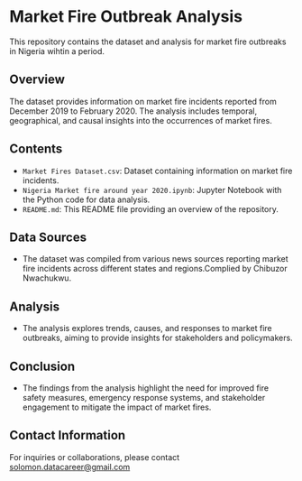 # Market Fire Outbreak Analysis

This repository contains the dataset and analysis for market fire outbreaks in Nigeria wihtin a period.

## Overview

The dataset provides information on market fire incidents reported from December 2019 to February 2020. The analysis includes temporal, geographical, and causal insights into the occurrences of market fires.

## Contents

- `Market Fires Dataset.csv`: Dataset containing information on market fire incidents.
- `Nigeria Market fire around year 2020.ipynb`: Jupyter Notebook with the Python code for data analysis.
- `README.md`: This README file providing an overview of the repository.

## Data Sources

- The dataset was compiled from various news sources reporting market fire incidents across different states and regions.Complied by Chibuzor Nwachukwu.

## Analysis

- The analysis explores trends, causes, and responses to market fire outbreaks, aiming to provide insights for stakeholders and policymakers.

## Conclusion

- The findings from the analysis highlight the need for improved fire safety measures, emergency response systems, and stakeholder engagement to mitigate the impact of market fires.

## Contact Information

For inquiries or collaborations, please contact solomon.datacareer@gmail.com



